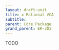 ```yaml
---
layout: draft-unit
title: x Rational VCA
subtitle: 
parent: Core Package
grand_parent: ER-301
---
```


TODO
